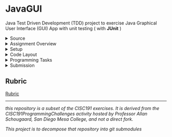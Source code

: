 # JavaGUI
 
Java Test Driven Development (TDD) project to exercise Java Graphical User Interface (GUI) App with unit testing ( with **JUnit** )

<details id="source">
  <summary>Source</summary>

 <em>derived from CISC191GUI</em><br>
 
![220px-MesaLogo](https://github.com/schougaard/SanDiegoMesaCISC191ProgrammingChallenges/assets/716243/334f6724-6afa-4198-9eff-7c49c472cd35)

# San Diego Mesa College CISC 191 Programming Challenges
Programming challenges for San Diego Community College CISC 191 Intermediate Java classes.

Created by
- Professor Dr. Tasha Frankie
- and Professor [Allan Schougaard](https://github.com/schougaard), San Diego Mesa College.

With contributions from: 
- Dom David,
- [Dan Sullivan](https://github.com/uid100)

[source](#source)
<hr />
</details>

<details id="overview">
 <summary>Assignment Overview</summary>

In this assignment you will implementing a simple fishing game that will have you explore many of the most common widgets in the Java Swing library. You will also be asked to consider coding the connection between the GUI and the code behind the scenes using the model-view-controller software design pattern.

  <details id="api">
   <summary>Java APIs</summary>
   
Learning Java APIs can help you develop a variety of skills, including:
 - **Problem-solving skills:** Java APIs provide a wide range of functionality that can be used to solve a variety of problems. Learning how to use Java APIs effectively will help you develop your problem-solving skills.
 - **Analytical skills:** When using Java APIs, you need to be able to understand the documentation and identify the appropriate classes and methods to use. This will help you develop your analytical skills.
 - **Design skills:** Java APIs can be used to design and implement complex applications. Learning how to use Java APIs effectively will help you develop your design skills.
 - **Coding skills:** Java APIs are written in Java, so learning how to use them will help you improve your Java coding skills.
 - **API development skills:** Once you have a good understanding of how to use Java APIs, you can start to develop your own APIs. This is a valuable skill that can make you more marketable to employers.

In addition to these general skills, learning specific Java APIs can also help you develop specific knowledge and expertise. For example, learning the JDBC API can help you develop expertise in database programming. Learning the Swing API can help you develop expertise in GUI development. And learning the Java EE APIs can help you develop expertise in enterprise application development.

Overall, learning Java APIs is a great way to develop your skills and make yourself a more valuable developer.

 </details>
 <details id="swing">
  <summary>Swing</summary>
  
Java Swing is a GUI widget toolkit for Java. It is part of Oracle's Java Foundation Classes (JFC) - an API for providing a graphical user interface for Java programs. Swing was developed to provide a more sophisticated set of GUI components than the earlier Abstract Window Toolkit (AWT). Swing components are platform-independent, meaning that they will look and behave the same on any platform that supports Java. Swing components are also lightweight, meaning that they do not consume a lot of system resources. Swing provides a wide variety of GUI components, including buttons, labels, text fields, menus, tables, and trees. Swing also supports a pluggable look and feel, which allows you to change the appearance of your Swing application without having to rewrite any code. Java Swing is a popular choice for developing graphical user interfaces for Java applications. It is used to develop a wide variety of applications, including desktop applications, web applications, and mobile applications.
  
  </details>
  
[overview](#overview)

<hr />
</details>

<details id="setup">
 <summary>Setup</summary>
    
1. From the <> Code dropdown link in the repository (above), download the Zip file to your computer.
2. Extract the files to your working folder
3. Open Eclipse and import the project.
   - You can use File>Import menu item or right-click in the Package Manager and choose Import.
   - Select General>Projects from Folder or Archive
   - Navigate into the project until you see the `bin` and `src` folders, and choose _open_
4. Expand the project in the package explorer and find the `.java` files below the `src` folder.

 [setup](#setup)
 <hr />
</details>

<details id="code-layout">
 <summary>Code Layout</summary>
 
You are going to make a game about fishing, and a low-fidelity rending of the GUI looks like this:

![Gone Fishing game in starting state.](GoneFishing_start.png)

The game is played by clicking on the buttons in the middle of the window:

![Gone Fishing game in partially played state.](GoneFishing_play.png)

The layout of this project is similar to the the java classes lab. You will implement the logic of several java classes and interfaces.

When the player clicks on a location without fish, the button turns into an icon indicating empty, and the number of tries is reduced. When the player clicks on a location with a school of fish, the button displays a fish icon, and the number of tries and the number of fish remaining are both reduced.

When the last fish has been caught or the last try has been used the game is over:

![Gone Fishing game when fishes win.](GoneFishing_done.png)

There are 3 main files you will edit in this programming assignment: `FishingButton`, `FishingButtonListener`, and `GoneFishingView`.

### FishingButton
The buttons for the "fishing" portion of this mini-game.

### FinishButtonListener
This will help handle the events and actions dealing with clicking the buttons.

### GoneFishingView
This is where you will add all the components that the users will see.

## User Stories
Implement the following user stories **one by one** in the order given. If you need additional help, see **Programming Tasks** for more detailed descriptions. 
1. As a computer user, I can see a window with the title "Gone Fishing" so I can see what program I am running.
2. As a computer user, when I click on the X in the top corner of the window, the program exits.
3. As a computer user, I can see instructions in the window.
4. As a computer user, I can see who programmed the game.
5. As a computer user, I can see the grid where the game is played. The grid is 6 by 6 buttons.
6. As a computer user, when I start the program, I can see all the UI widgets in the game.
7. As a player, I can see how many tries I have left on a slider, so I can see if I am winning. I start with 30 tries.
8. As a player, I can see how many schools of fish are left on a slider, so I can see if the fish are winning. The game starts with 10 schools of fish.
9. When I click on a button in the grid, it shows me if I caught a fish or not, so I can see my fishing skills.
10. When I click on a button in the grid, I cannot click on it again, so I cannot cheat.
11. When I click on a button, the number of tries goes down by one.
12. When I click on a button, and I caught a school of fish, the number of schools of fish goes down by one.
13. If I manage to catch all the fish before I run out of tries, I get a message: "Game Over - You Win!" and the program exits.
14. If I run out of tries before I have caught all the fish, I get a message: "Game Over - Fishes Win!" and the program exits.

[code-layout](#code-layout)
 <hr />
</details>

<details id="programming-tasks">
 <summary>Programming Tasks</summary>
    
        <h2>Programming Task(s)</h2>
        <p>The tested portion of this programming assignment is very short. The majority of the work will be on creating the GUI and implementing the stories where you will work directly with the GUI rather than the tester file.</p>
        <details style="margin-bottom: 25px;">
            <summary style="cursor: pointer;">testGoneFishingButton</summary>
            <br />
            <div style="border: thin solid #f1f3f4; padding-top: 5px; padding-right: 15px; padding-bottom: 5px;">
                <ul>
                    <li>The buttons in the GUI will keep track of their row-col position in the grid.
                        <ul>
                            <li>Add the required instance variables (fields) to keep track of this information.</li>
                        </ul>
                    </li>
                    <li>Complete the constructor to initialize the instance variables (fields)</li>
                    <li>Add the two getters to be able to get the row and column position of a FishingButton</li>
                </ul>
            </div>
        </details>
        <details style="margin-bottom: 25px;">
            <summary style="cursor: pointer;">testGoneFishingView</summary>
            <br />
            <div style="border: thin solid #f1f3f4; padding-top: 5px; padding-right: 15px; padding-bottom: 5px;">
                <ul>
                    <li>Add an instance variable (field) in the GoneFishingView for a GoneFishingModel</li>
                    <li>Constructor:
                        <ol>
                            <li>Don't forget to assign the model instance variable to the parameter of the constructor</li>
                            <li>Add a title to the JFrame. REMINDER: The class you are in extends <a href="https://docs.oracle.com/javase/8/docs/api/javax/swing/JFrame.html" target="_blank" rel="noopener">JFrame</a> so you have access to ALL public setters in JFrame. A GoneFishingView IS-A JFrame. Look through the API if you need reminders on available methods or use Eclipse's auto-suggest features. For example, you can write <strong><i>this.</i></strong> in the constructor to look through available methods of the JFrame API. The <strong>this</strong> keyword refers to the current instance of the object and the <i><strong>dot</strong></i> operator, of course,&nbsp; is how you access methods and public attributes of an object.</li>
                            <li>You'll be working with labels and buttons. Perhaps look through<a href="https://www.javatpoint.com/java-jframe" target="_blank" rel="noopener"> this example</a> first to see if you can simply add to the JFrame then go back and try to get what you need in this actual programming assignment. The hope is you're at least comfortable adding components to the JFrame. Your current trouble should be in placing the components where you want them rather than being too afraid to add any component at all. :)<br />You can run the GoneFishingView class so that you can see what you are adding to the JFrame.</li>
                            <li>At this point, do not worry too much about the tester file and play around with getting widgets to the JFrame. Additional Hints are shown below</li>
                        </ol>
                    </li>
                </ul>
            </div>
        </details>
        <details style="margin-bottom: 25px;">
            <summary style="cursor: pointer;">GoneFishingView</summary>
            <br />
            <div style="border: thin solid #f1f3f4; padding-top: 5px; padding-right: 15px; padding-bottom: 5px;">
                <p>You will have to use layout managers in this assignment so that you can position the components (widgets) on the JFrame where you want them to go. Run this file instead of the tester so that you can check out the GUI. Running the tester will close the GUI automatically thus preventing you from checking your progress on building the user interface.</p>
                <ol>
                    <li>Start by adding a BorderLayout to the main JFrame. Technically this is the default layout for JFrame, but it's being shown here to introduce you to the setLayout method and the creation of a layout manager object.&nbsp;<br />To add a layout, you must instantiate an object of that type (in this case BorderLayout) and then pass it to the setLayout method of the JFrame or JPanel.You can also do this in one line since we don't need to keep track of the instance of the layout manager. <br />
                        <pre>this.setLayout(new BorderLayout()); //the this keyword refers to the instance of the GoneFishingView which IS-A JFrame.</pre>
                        <p>You may need to import the necessary libraries to use BorderLayout like you have done when adding the other components.</p>
                    </li>
                    <li>Positioning<br /><img src="https://sdccd.instructure.com/courses/2441328/files/146951908/preview" alt="BorderLayout diagram." data-api-endpoint="https://sdccd.instructure.com/api/v1/courses/2441328/files/146951908" data-api-returntype="File" /><br />At this point, you now have access to the BorderLayout positions as shown in the image above.</li>
                    <li>Add the first JLabel for the "instructions" and add it to the West side. <br />
                        <pre>JLabel instructions = new JLabel("Click on the buttons to fish");<br />this.add(instructions, BorderLayout.WEST);</pre>
                        <p>But.... Let's actually add it to a JPanel and then add the JPanel to the JFrame. If you consider the Gone Fishing preview, you are breaking up the JFrame into different areas that are managed by JPanels. You will add the components to the JPanel and then finally place the JPanel in the JFrame.&nbsp;</p>
                        <pre>JPanel instructions = new JPanel();                                    //Create the JPanel<br />JLabel instructionLabel = new JLabel("Click on the buttons to fish");  //Create and add the component to the JPanel<br />instructions.add(instructionLabel);           <br />this.add(instructions,  BorderLayout.WEST)                             //add the JPanel to the JFrame in the WEST location</pre>
                        <p>There is an overridden version of add where you can specify where to place the element as shown in the code above. BorderLayout holds static variables for the locations: WEST, EAST, CENTER, NORTH, SOUTH</p>
                    </li>
                </ol>
            </div>
        </details>
        <details style="margin-bottom: 25px;">
            <summary style="cursor: pointer;">"fishing"Panel!</summary>
            <br />
            <div style="border: thin solid #f1f3f4; padding-top: 5px; padding-right: 15px; padding-bottom: 5px;">
                <p><img src="https://sdccd.instructure.com/courses/2441328/files/146951912/preview" alt="Gone Fishing game at start of game." data-api-endpoint="https://sdccd.instructure.com/api/v1/courses/2441328/files/146951912" data-api-returntype="File" /></p>
                <p>The center of the JFrame holds all the buttons which is where the "fishing" will take place. Clicking on the buttons can lead to revealing a "fish".</p>
                <ol>
                    <li>Create a new JPanel and add a <a href="https://docs.oracle.com/javase%2F7%2Fdocs%2Fapi%2F%2F/java/awt/GridLayout.html" target="_blank" rel="noopener">GridLayout</a> to hold enough buttons that are shown in the programming assignment. When creating a GridLayout, there are two parameters that you pass to set the # of rows and the # of columns of the grid. As you add components to the JPanel, it would fill these "cells" from left to right and top to bottom. <br />Pause. Look at the model class now. Are there variables in this class that you should use that dictates how many buttons you should have in this fishing game? The model holds some instance variables that can be easily updated later if you wanted to alter the number of buttons. Use the model information when creating the buttons (how many).&nbsp;</li>
                    <li>Write a nested loop that will allow you to generate the total number of buttons required. The nested loop should resemble a 2D array traversal because you will need the row and column information!<br />The row-column information is required because the buttons in the GUI must store their row-column position!</li>
                    <li>Add the fishing buttons to the JPanel (not directly to the JFrame).</li>
                    <li>Add the JPanel object to the center of the JFrame.</li>
                    <li>You will revisit this section later to connect the listener class to the buttons so that they perform an action when there is a click event on them.</li>
                </ol>
            </div>
        </details>
        <details style="margin-bottom: 25px;">
            <summary style="cursor: pointer;">SliderPanel</summary>
            <br />
            <div style="border: thin solid #f1f3f4; padding-top: 5px; padding-right: 15px; padding-bottom: 5px;">
                <p>The instruction label was placed in a <span style="font-family: 'Courier New';">JPanel</span> that was placed in the WEST, and the fishing buttons were placed in a JPanel that was then added to the center. What should you do with the Sliders?</p>
                <ol>
                    <li>Create a JPanel where you will add the sliders</li>
                    <li>Create a Slider and figure out how to set its properties so that it's vertical and looks like the image in this programming assignment. Look for ways to change the following: maximum, tick spacing, paint ticks, paint labels, enabled/disabled, border</li>
                    <li>Add a layout manager to the JPanel. What kind should you add? Hint: If you want, you can think of that slider section as a 1-by-n grid!</li>
                    <li>Add the Sliders and any necessary labels to the JPanel.</li>
                    <li>Add the JPanel to the JFrame on the EAST side.</li>
                </ol>
            </div>
        </details>
        <details style="margin-bottom: 25px;">
            <summary style="cursor: pointer;">BottomLabel</summary>
            <br />
            <div style="border: thin solid #f1f3f4; padding-top: 5px; padding-right: 15px; padding-bottom: 5px;">
                <ol>
                    <li>
                        <div class="panel-body">
                            <ol>
                                <li>Create JPanel to hold the JLabel</li>
                                <li>Add the JLabel to the JPanel</li>
                                <li>Add the JPanel to the JFrame in the SOUTH.</li>
                            </ol>
                            <p>At this point, you have put in a lot of work getting the user interface up and going. It should roughly resemble the layout in the picture, but some slight changes here and there should be ok. The tester does not test that the layout is exactly the same so you have some leeway.</p>
                        </div>
                    </li>
                </ol>
            </div>
        </details>
        <details style="margin-bottom: 25px;">
            <summary style="cursor: pointer;">fishingButtonListener</summary>
            <br />
            <div style="border: thin solid #f1f3f4; padding-top: 5px; padding-right: 15px; padding-bottom: 5px;">
                <p>The FishingButtonListener class will implement the behaviors of an ActionListener. It will connect the GUI buttons and the model together when users interact with the fishing panel.</p>
                <ol>
                    <li>Add the required relationship in the class header so that this class can claim to behave like the ActionListener interface. Import any necessary libraries to use ActionListener.</li>
                    <li>Once a class implements an interface, it must provide all of the methods that are defined in the interface it implements. Do that now. Recall that Eclipse makes this easy for you by using the first quick fix.</li>
                    <li>Complete the constructor and be sure to add any required instance variables (fields).</li>
                </ol>
                <p>actionPerformed</p>
                <p>This is the method that will run when there is a mouse click on the fishing buttons. We will now be using the GoneFishingModel.</p>
                <ol>
                    <li>Take a moment to do a quick scan of the <span style="font-family: 'Courier New';">GoneFishingModel</span> which keeps track of the state of our game.</li>
                    <li>Pay special attention to the <span style="font-family: 'Courier New';">fishAt </span>method.<br />What are the formal parameters? <br />What data does this return? What instance variables does it alter?</li>
                    <li>Comment out the <span style="font-family: 'Courier New';">GoneFishingModel</span>. You will see that there are TODO comments in this file. Take the time now to try to piece together what the model will do for the game.</li>
                    <li>In the actionPerformed method, figure out how to call the model's fishAt method. Where are the actual parameters coming from to use this method?</li>
                    <li>The fishAt method should be in a conditional statement to check if it returns true. Change the text of the button to "fish" if there is a fish, otherwise, it should be "X".</li>
                    <li>Call the GUI class' updateUI method.<br /><br /></li>
                </ol>
                <p>&nbsp;</p>
                <p>addActionListener</p>
                <p>What you have just completed are the separate code for the button and the listener. The FishingButtonListener needs to be added as the action listener of the buttons once you have completed the majority of the tasks that the listener will complete.</p>
                <ol>
                    <li>Go back to the view class</li>
                    <li>Look for the area where you created the FishingButton objects.</li>
                    <li>After creating a button, add the actionlistener! The update should look something similar to the code below. <br />
                        <pre><span style="background-color: #ffff00; color: #000000;">This is the code inside the nested loop from the view constructor	<br /></span><br /> //create a FishingButton!<br />  FishingButton fish = new FishingButton(row, col);<br />				<br />  //connect the listener<br />  fish.addActionListener( new FishingButtonListener(model, this, fish) );</pre>
                    </li>
                </ol>
            </div>
        </details>
        <details style="margin-bottom: 25px;">&nbsp; &nbsp; &nbsp; &nbsp; &nbsp; &nbsp;
            <summary style="cursor: pointer;">GoneFishingView-updateUI</summary>
            <br />
            <div style="border: thin solid #f1f3f4; padding-top: 5px; padding-right: 15px; padding-bottom: 5px;">
                <ul>
                    <li>
                        <p>This class has access to the model therefore it always has access to the latest updates. Find a way to update the sliders by getting the updated information from the model.&nbsp;</p>
                        <p>Tidy up the Fishing View. For example, add a minimum dimension so that when you click on the buttons, you do not end up with any ellipses due to the buttons being too small to display the text. You can also play around with styling the buttons if you want to explore further customization!</p>
                    </li>
                </ul>
            </div>
        </details>
    </div>

     [programming-tasks](#programming-tasks)
 <hr />
</details>

<details id=submission>
 <summary>Submission</summary>

## Complete and zip the project
1. Run and add the code to the src folder until the tests are successful.
2. Uncomment each test case in the **Test** file (`TestAdvancedClasses.java`), one at a time. 
Do not modify the content in this file except to uncomment the tests. Add and modify class files
as needed for the tests to pass.
3. Review and refactor any of the code as needed:
    - be sure your code follows good coding practices and coding style and standards.
    - update the javadoc comments at the top of the file to add your name as author
    - update the comments for each method in the file.
4. Export the project as a zip file and submit your work.
   _Note: You are turning in the Eclipse project so that I can easily open it and run it on my computer._

     [submission](#submission)
 <hr />
</details>

## Rubric

[Rubric](Rubric.md)


___________

_this repository is a subset of the CISC191 exercises. It is derived from the CISC191ProgrammingChallenges 
activity hosted by Professor Allan Schougaard, San Diego Mesa College, and not a direct fork._

_This project is to decompose that repository into git submodules_
